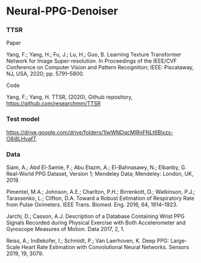 # Neural-PPG-Denoiser

### TTSR

Paper

Yang, F.; Yang, H.; Fu, J.; Lu, H.; Guo, B. Learning Texture Transformer Network for Image Super-resolution. In Proceedings of the
IEEE/CVF Conference on Computer Vision and Pattern Recognition; IEEE: Piscataway, NJ, USA, 2020; pp. 5791–5800.

Code

Yang, F.; Yang, H. TTSR, (2020), Github repository, https://github.com/researchmm/TTSR

### Test model

https://drive.google.com/drive/folders/1IwWNDqcMlRnFNLt6Blxzs-O8i8LHvafT

### Data

Siam, A.; Abd El-Samie, F.; Abu Elazm, A.; El-Bahnasawy, N.; Elbanby, G. Real-World PPG Dataset, Version 1; Mendeley Data;
Mendeley: London, UK, 2019.

Pimentel, M.A.; Johnson, A.E.; Charlton, P.H.; Birrenkott, D.; Watkinson, P.J.; Tarassenko, L.; Clifton, D.A. Toward a Robust
Estimation of Respiratory Rate from Pulse Oximeters. IEEE Trans. Biomed. Eng. 2016, 64, 1914–1923.

Jarchi, D.; Casson, A.J. Description of a Database Containing Wrist PPG Signals Recorded during Physical Exercise with Both
Accelerometer and Gyroscope Measures of Motion. Data 2017, 2, 1.

Reiss, A.; Indlekofer, I.; Schmidt, P.; Van Laerhoven, K. Deep PPG: Large-Scale Heart Rate Estimation with Convolutional Neural
Networks. Sensors 2019, 19, 3079.
